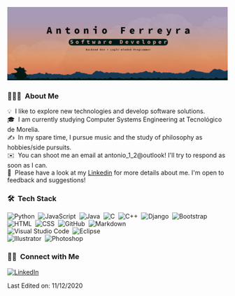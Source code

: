 ![Aditya Vikram Singh Banner](Banner_GitHub.jpg)



<!-- ## 👋 &nbsp;Hi! I'm Antonio -->

### 👨🏻‍💻 &nbsp;About Me

💡 &nbsp;I like to explore new technologies and develop software solutions.\
🎓 &nbsp;I am currently studying Computer Systems Engineering at Tecnológico de Morelia.\
✍️ &nbsp;In my spare time, I pursue music and the study of philosophy as hobbies/side pursuits.\
✉️ &nbsp;You can shoot me an email at antonio_1_2@outlook! I'll try to respond as soon as I can.\
📄 &nbsp;Please have a look at my [Linkedin](www.linkedin.com/in/marco-antonio-méndez-ferreyra-19b80726a) for more details about me. I'm open to feedback and suggestions!





### 🛠 &nbsp;Tech Stack

![Python](https://img.shields.io/badge/-Python-05122A?style=flat&logo=python)&nbsp;
![JavaScript](https://img.shields.io/badge/-JavaScript-05122A?style=flat&logo=javascript)&nbsp;
![Java](https://img.shields.io/badge/-Java-05122A?style=flat&logo=Java&logoColor=FFA518)&nbsp;
![C](https://img.shields.io/badge/-C-05122A?style=flat&logo=C&logoColor=A8B9CC)&nbsp;
![C++](https://img.shields.io/badge/-C++-05122A?style=flat&logo=C%2B%2B&logoColor=00599C)&nbsp;
![Django](https://img.shields.io/badge/-Django-05122A?style=flat&logo=django&logoColor=092E20)&nbsp;
![Bootstrap](https://img.shields.io/badge/-Bootstrap-05122A?style=flat&logo=bootstrap&logoColor=563D7C)\
![HTML](https://img.shields.io/badge/-HTML-05122A?style=flat&logo=HTML5)&nbsp;
![CSS](https://img.shields.io/badge/-CSS-05122A?style=flat&logo=CSS3&logoColor=1572B6)&nbsp;
![GitHub](https://img.shields.io/badge/-GitHub-05122A?style=flat&logo=github)&nbsp;
![Markdown](https://img.shields.io/badge/-Markdown-05122A?style=flat&logo=markdown)\
![Visual Studio Code](https://img.shields.io/badge/-Visual%20Studio%20Code-05122A?style=flat&logo=visual-studio-code&logoColor=007ACC)&nbsp;
![Eclipse](https://img.shields.io/badge/-Eclipse-05122A?style=flat&logo=eclipse-ide&logoColor=2C2255)\
![Illustrator](https://img.shields.io/badge/-Illustrator-05122A?style=flat&logo=adobe-illustrator)&nbsp;
![Photoshop](https://img.shields.io/badge/-Photoshop-05122A?style=flat&logo=adobe-photoshop)&nbsp;




### 🤝🏻 &nbsp;Connect with Me
[![LinkedIn](https://img.shields.io/badge/LinkedIn-Profile-blue?style=flat-square&logo=linkedin)](https://www.linkedin.com/in/marco-antonio-m%C3%A9ndez-ferreyra-19b80726a)





Last Edited on: 11/12/2020

